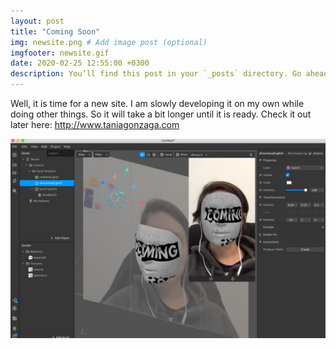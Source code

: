 ```yaml
---
layout: post
title: "Coming Soon"
img: newsite.png # Add image post (optional)
imgfooter: newsite.gif
date: 2020-02-25 12:55:00 +0300
description: You’ll find this post in your `_posts` directory. Go ahead and edit it and re-build the site to see your changes. # Add post description (optional)
---
```


Well, it is time for a new site. I am slowly developing it on my own while doing other things. So it will take a bit longer until it is ready. Check it out later here: <a href="http://www.taniagonzaga.com" target="_blank"> http://www.taniagonzaga.com  </a> 

<img src="../assets/img/arfilter.png" width="840">
